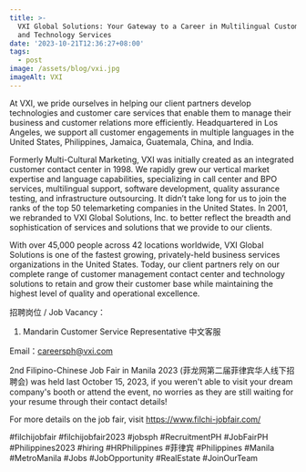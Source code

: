 ```yaml
---
title: >-
  VXI Global Solutions: Your Gateway to a Career in Multilingual Customer Care
  and Technology Services
date: '2023-10-21T12:36:27+08:00'
tags:
  - post
image: /assets/blog/vxi.jpg
imageAlt: VXI
---
```

At VXI, we pride ourselves in helping our client partners develop technologies and customer care services that enable them to manage their business and customer relations more efficiently. Headquartered in Los Angeles, we support all customer engagements in multiple languages in the United States, Philippines, Jamaica, Guatemala, China, and India.



Formerly Multi-Cultural Marketing, VXI was initially created as an integrated customer contact center in 1998. We rapidly grew our vertical market expertise and language capabilities, specializing in call center and BPO services, multilingual support, software development, quality assurance testing, and infrastructure outsourcing. It didn’t take long for us to join the ranks of the top 50 telemarketing companies in the United States. In 2001, we rebranded to VXI Global Solutions, Inc. to better reflect the breadth and sophistication of services and solutions that we provide to our clients.



With over 45,000 people across 42 locations worldwide, VXI Global Solutions is one of the fastest growing, privately-held business services organizations in the United States. Today, our client partners rely on our complete range of customer management contact center and technology solutions to retain and grow their customer base while maintaining the highest level of quality and operational excellence.



招聘岗位 / Job Vacancy：



1. Mandarin Customer Service Representative 中文客服



Email：careersph@vxi.com



2nd Filipino-Chinese Job Fair in Manila 2023 (菲龙网第二届菲律宾华人线下招聘会) was held last October 15, 2023, if you weren't able to visit your dream company's booth or attend the event, no worries as they are still waiting for your resume through their contact details!



For more details on the job fair, visit https://www.filchi-jobfair.com/



\#filchijobfair #filchijobfair2023 #jobsph #RecruitmentPH #JobFairPH #Philippines2023 #hiring #HRPhilippines #菲律宾 #Philippines #Manila #MetroManila #Jobs #JobOpportunity #RealEstate #JoinOurTeam
